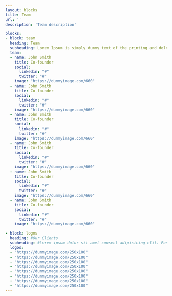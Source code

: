 ```yaml
---
layout: blocks
title: Team
url: ''
description: 'Team description'

blocks:
- block: team
  heading: Team
  subheading: Lorem Ipsum is simply dummy text of the printing and dolorem upsumes typesetting industry.
  team:
  - name: John Smith
    title: Co-founder
    social:
      linkedin: "#"
      twitter: "#"
    image: "https://dummyimage.com/660"
  - name: John Smith
    title: Co-founder
    social:
      linkedin: "#"
      twitter: "#"
    image: "https://dummyimage.com/660"
  - name: John Smith
    title: Co-founder
    social:
      linkedin: "#"
      twitter: "#"
    image: "https://dummyimage.com/660"
  - name: John Smith
    title: Co-founder
    social:
      linkedin: "#"
      twitter: "#"
    image: "https://dummyimage.com/660"
  - name: John Smith
    title: Co-founder
    social:
      linkedin: "#"
      twitter: "#"
    image: "https://dummyimage.com/660"
  - name: John Smith
    title: Co-founder
    social:
      linkedin: "#"
      twitter: "#"
    image: "https://dummyimage.com/660"

- block: logos
  heading: #Our Clients
  subheading: #Lorem ipsum dolor sit amet consect adipisicing elit. Possimus magnam voluptatum cupiditate veritatis in accusamus quisquam.
  logos:
  - "https://dummyimage.com/250x100"
  - "https://dummyimage.com/250x100"
  - "https://dummyimage.com/250x100"
  - "https://dummyimage.com/250x100"
  - "https://dummyimage.com/250x100"
  - "https://dummyimage.com/250x100"
  - "https://dummyimage.com/250x100"
  - "https://dummyimage.com/250x100"
---
```


